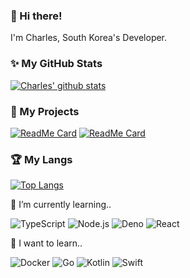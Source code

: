 ### 👋 Hi there!

I'm Charles, South Korea's Developer.

### ✨ My GitHub Stats

[![Charles' github stats](https://github-readme-stats.vercel.app/api?username=Charles599&hide=contribs&count_private=true&show_icons=true)](https://github.com/Charles599)

### 📖 My Projects

[![ReadMe Card](https://github-readme-stats.vercel.app/api/pin/?username=Charles599&repo=DenoServer)](https://github.com/Charles599/DenoServer)
[![ReadMe Card](https://github-readme-stats.vercel.app/api/pin/?username=Charles599&repo=ReactJSPractice)](https://github.com/Charles599/ReactJSPractice)

### 🏆 My Langs

[![Top Langs](https://github-readme-stats.vercel.app/api/top-langs/?username=Charles599&layout=compact)](https://github.com/Charles599)

🥇 I’m currently learning..

<img alt="TypeScript" src="https://img.shields.io/badge/-TypeScript-007ACC?style=flat-square&logo=typescript&logoColor=white" /> <img alt="Node.js" src="https://img.shields.io/badge/-Node.js-43853d?style=flat-square&logo=Node.js&logoColor=white" /> <img alt="Deno" src="https://img.shields.io/badge/-Deno-000000?style=flat-square&logo=Deno" /> <img alt="React" src="https://img.shields.io/badge/-React-02d9ff?style=flat-square&logo=React&logoColor=white" />

🌱 I want to learn..

<img alt="Docker" src="https://img.shields.io/badge/-Docker-2496ED?style=flat-square&logo=Docker&logoColor=white" /> <img alt="Go" src="https://img.shields.io/badge/-Go-00ADD8?style=flat-square&logo=Go&logoColor=white" /> <img alt="Kotlin" src="https://img.shields.io/badge/-Kotlin-0095D5?style=flat-square&logo=Kotlin&logoColor=white" /> <img alt="Swift" src="https://img.shields.io/badge/-Swift-FA7343?style=flat-square&logo=Swift&logoColor=white" />


